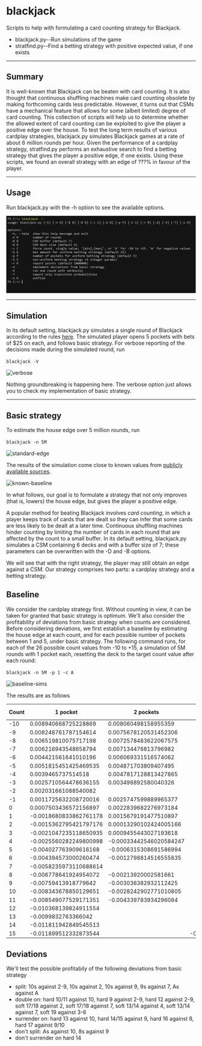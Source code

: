 # blackjack

Scripts to help with formulating a card counting strategy for Blackjack.<br>
* blackjack.py--Run simulations of the game
* stratfind.py--Find a betting strategy with positive expected value, if one exists

<hr />

## Summary

It is well-known that Blackjack can be beaten with card counting. It is also thought that continuous shuffling machines make card counting obsolete by making forthcoming cards less predictable. However, it turns out that CSMs have a mechanical feature that allows for some (albeit limited) degree of card counting. This collection of scripts will help us to determine whether the allowed extent of card counting can be exploited to give the player a positive edge over the house. To test the long term results of various cardplay strategies, blackjack.py simulates Blackjack games at a rate of about 6 million rounds per hour. Given the performance of a cardplay strategy, stratfind.py performs an exhaustive search to find a betting strategy that gives the player a positive edge, if one exists. Using these scripts, we found an overall strategy with an edge of ???% in favour of the player.

<hr />

## Usage

Run blackjack.py with the -h option to see the available options.

![help](img/help.png)

<hr />

## Simulation

In its default setting, blackjack.py simulates a single round of Blackjack according to the rules [here](https://www.cra.gov.sg/docs/default-source/game-rule-documents/mbs-blackjack-v6.pdf). The simulated player opens 5 pockets with bets of $25 on each, and follows basic strategy. For verbose reporting of the decisions made during the simulated round, run

```blackjack -V```

![verbose](img/verbose.png)

Nothing groundbreaking is happening here. The verbose option just allows you to check my implementation of basic strategy.

<hr />

## Basic strategy

To estimate the house edge over 5 million rounds, run

```blackjack -n 5M```

![standard-edge](img/standard-edge.png)

The results of the simulation come close to known values from [publicly available sources](https://wizardofodds.com/games/blackjack/calculator/).

![known-baseline](img/known-baseline.png)

In what follows, our goal is to formulate a strategy that not only improves (that is, lowers) the house edge, but gives the player a positive edge.

A popular method for beating Blackjack involves _card counting_, in which a player keeps track of cards that are dealt so they can infer that some cards are less likely to be dealt at a later time. Continuous shuffling machines hinder counting by limiting the number of cards in each round that are affected by the count to a small buffer. In its default setting, blackjack.py simulates a CSM containing 6 decks and with a buffer size of 7; these parameters can be overwritten with the -D and -B options.

We will see that with the right strategy, the player may still obtain an edge against a CSM. Our strategy comprises two parts: a cardplay strategy and a betting strategy.

## Baseline
We consider the cardplay strategy first. Without counting in view, it can be taken for granted that basic strategy is optimum. We'll also consider the profitability of deviations from basic strategy when counts are considered. Before considering deviations, we first establish a baseline by estimating the house edge at each count, and for each possible number of pockets between 1 and 5, under basic strategy. The following command runs, for each of the 26 possible count values from -10 to +15, a simulation of 5M rounds with 1 pocket each, resetting the deck to the target count value after each round:

```blackjack -n 5M -p 1 -c A```

![baseline-sims](img/baseline-sims.png)

The results are as follows

|Count|1 pocket|2 pockets|3 pockets|4 pockets|5 pockets|
|---|---|---|---|---|---|
|-10|0.008940668725228869|0.008060498158955359|||0.004945398695516308|
|-9|0.008248761787154614|0.0075678120531452306||||
|-8|0.006519810075717198|0.0072578483622067575||||
|-7|0.006216943548658794|0.007134476813796982||||
|-6|0.004421561641010196|0.006069331516574062||||
|-5|0.0051815451425469535|0.004871703809407495||||
|-4|0.0039465737514518|0.0047817128813427865||||
|-3|0.0025710564478636155|0.003498892580040326||||
|-2|0.002031661088540082|||||
|-1|0.0011725632208720016|0.0025747599889965377|||0.003531767357204792|
|0|0.0007503436572156897|0.0022839682276973184||||
|1|-0.0018680833862761178|0.0015679191477510897||||
|2|-0.0015362795421797176|0.00013290102424005166||||
|3|-0.0021047235118650935|0.0009455443027193618|||0.00300819823727895|
|4|-0.0025560282249800998|-0.00033442546020584247||||
|5|-0.004027763909616168|-0.0006315308691586994||||
|6|-0.004394573000260474|-0.0012798814516555835||||
|7|-0.0058235973110688614|||||
|8|-0.006778641924954072|-0.00213920002581661||||
|9|-0.00759413918779642|-0.003036382932112425||||
|10|-0.008343678850129651|-0.0028242902771010805||||
|11|-0.008549077529171351|-0.004339783934296084||||
|12|-0.010368139824911554|||||
|13|-0.0099832763366042|||||
|14|-0.011811942849545513|||||
|15|-0.011899512332873544||-0.0056238337371237665|||


## Deviations
We'll test the possible profitabily of the following deviations from basic strategy
- split: 10s against 2-9, 10s against 2, 10s against 9, 9s against 7, As against A
- double on: hard 10/11 against 10, hard 9 against 2-9, hard 12 against 2-9, soft 17/18 against 2, soft 17/18 against 7, soft 13/14 against 4, soft 13/14 against 7, soft 19 against 3-6
- surrender on: hard 13 against 10, hard 14/15 against 9, hard 16 against 8, hard 17 against 9/10
- don't split: As against 10, 8s against 9
- don't surrender on hard 14

